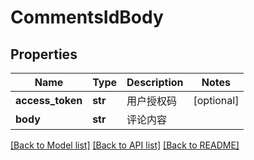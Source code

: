 # CommentsIdBody

## Properties
Name | Type | Description | Notes
------------ | ------------- | ------------- | -------------
**access_token** | **str** | 用户授权码 | [optional] 
**body** | **str** | 评论内容 | 

[[Back to Model list]](../README.md#documentation-for-models) [[Back to API list]](../README.md#documentation-for-api-endpoints) [[Back to README]](../README.md)

